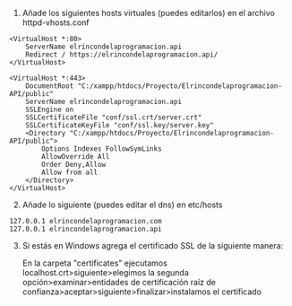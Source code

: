 
1. Añade los siguientes hosts virtuales (puedes editarlos) en el archivo httpd-vhosts.conf

```
<VirtualHost *:80>
    ServerName elrincondelaprogramacion.api
    Redirect / https://elrincondelaprogramacion.api/
</VirtualHost>

<VirtualHost *:443>
    DocumentRoot "C:/xampp/htdocs/Proyecto/Elrincondelaprogramacion-API/public"
    ServerName elrincondelaprogramacion.api
    SSLEngine on
    SSLCertificateFile "conf/ssl.crt/server.crt"
    SSLCertificateKeyFile "conf/ssl.key/server.key"
    <Directory "C:/xampp/htdocs/Proyecto/Elrincondelaprogramacion-API/public">
        Options Indexes FollowSymLinks     
        AllowOverride All
        Order Deny,Allow
        Allow from all     
    </Directory> 
</VirtualHost>
```
2. Añade lo siguiente (puedes editar el dns) en etc/hosts 

```
127.0.0.1 elrincondelaprogramacion.com
127.0.0.1 elrincondelaprogramacion.api
```

3. Si estás en Windows agrega el certificado SSL de la siguiente manera:
    
    En la carpeta "certificates" ejecutamos localhost.crt>siguiente>elegimos la segunda opción>examinar>entidades de certificación raíz de confianza>aceptar>siguiente>finalizar>instalamos el certificado
